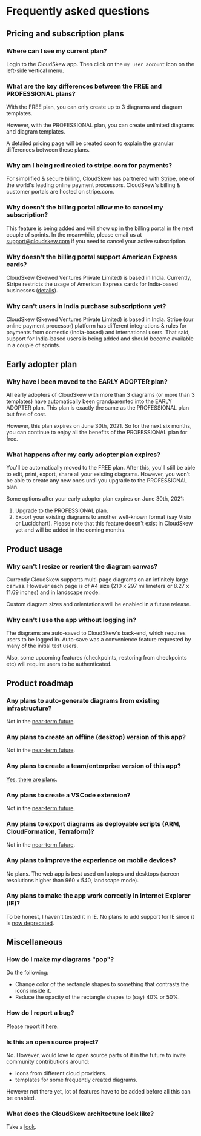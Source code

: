 # Frequently asked questions

## Pricing and subscription plans

### Where can I see my current plan?

Login to the CloudSkew app. Then click on the `my user account` icon on the left-side vertical menu.

### What are the key differences between the FREE and PROFESSIONAL plans?

With the FREE plan, you can only create up to 3 diagrams and diagram templates.

However, with the PROFESSIONAL plan, you can create unlimited diagrams and diagram templates.

A detailed pricing page will be created soon to explain the granular differences between these plans.

### Why am I being redirected to stripe.com for payments?

For simplified & secure billing, CloudSkew has partnered with [Stripe](https://www.stripe.com/), one of the world's leading online payment processors. CloudSkew's billing & customer portals are hosted on stripe.com.

### Why doesn't the billing portal allow me to cancel my subscription?

This feature is being added and will show up in the billing portal in the next couple of sprints. In the meanwhile, please email us at support@cloudskew.com if you need to cancel your active subscription.

### Why doesn't the billing portal support American Express cards?

CloudSkew (Skewed Ventures Private Limited) is based in India. Currently, Stripe restricts the usage of American Express cards for India-based businesses ([details](https://support.stripe.com/questions/american-express-card-support-for-india-based-businesses)).

### Why can't users in India purchase subscriptions yet?

CloudSkew (Skewed Ventures Private Limited) is based in India. Stripe (our online payment processor) platform has different integrations & rules for payments from domestic (India-based) and international users. That said, support for India-based users is being added and should become available in a couple of sprints.

## Early adopter plan

### Why have I been moved to the EARLY ADOPTER plan?

All early adopters of CloudSkew with more than 3 diagrams (or more than 3 templates) have automatically been grandparented into the EARLY ADOPTER plan. This plan is exactly the same as the PROFESSIONAL plan but free of cost.

However, this plan expires on June 30th, 2021. So for the next six months, you can continue to enjoy all the benefits of the PROFESSIONAL plan for free.

### What happens after my early adopter plan expires?

You'll be automatically moved to the FREE plan. After this, you'll still be able to edit, print, export, share all your existing diagrams. However, you won't be able to create any new ones until you upgrade to the PROFESSIONAL plan.

Some options after your early adopter plan expires on June 30th, 2021:

  1. Upgrade to the PROFESSIONAL plan.
  2. Export your existing diagrams to another well-known format (say Visio or Lucidchart). Please note that this feature doesn't exist in CloudSkew yet and will be added in the coming months.

## Product usage

### Why can't I resize or reorient the diagram canvas?

Currently CloudSkew supports multi-page diagrams on an infinitely large canvas. However each page is of A4 size (210 x 297 millimeters or 8.27 x 11.69 inches) and in landscape mode.

Custom diagram sizes and orientations will be enabled in a future release.

### Why can't I use the app without logging in?

The diagrams are auto-saved to CloudSkew's back-end, which requires users to be logged in. Auto-save was a convenience feature requested by many of the initial test users.

Also, some upcoming features (checkpoints, restoring from checkpoints etc) will require users to be authenticated.

## Product roadmap

### Any plans to auto-generate diagrams from existing infrastructure?

Not in the [near-term future](./features.md#planned-features).

### Any plans to create an offline (desktop) version of this app?

Not in the [near-term future](./features.md#planned-features).

### Any plans to create a team/enterprise version of this app?

[Yes, there are plans](./features.md#planned-features).

### Any plans to create a VSCode extension?

Not in the [near-term future](./features.md#planned-features).

### Any plans to export diagrams as deployable scripts (ARM, CloudFormation, Terraform)?

Not in the [near-term future](./features.md#planned-features).

### Any plans to improve the experience on mobile devices?

No plans. The web app is best used on laptops and desktops (screen resolutions higher than 960 x 540, landscape mode).

### Any plans to make the app work correctly in Internet Explorer (IE)?

To be honest, I haven't tested it in IE. No plans to add support for IE since it is [now deprecated](https://support.microsoft.com/en-in/help/17454/lifecycle-faq-internet-explorer).

## Miscellaneous

### How do I make my diagrams "pop"?

Do the following:

* Change color of the rectangle shapes to something that contrasts the icons inside it.
* Reduce the opacity of the rectangle shapes to (say) 40% or 50%.

### How do I report a bug?

Please report it [here](https://github.com/cloudskew/cloudskew/issues/new/choose).

### Is this an open source project?

No. However, would love to open source parts of it in the future to invite community contributions around:

* icons from different cloud providers.
* templates for some frequently created diagrams.

However not there yet, lot of features have to be added before all this can be enabled.

### What does the CloudSkew architecture look like?

Take a [look](../about/cloudskew-architecture.md).
